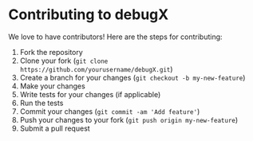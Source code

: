 # Contributing to debugX

We love to have contributors! Here are the steps for contributing:

1. Fork the repository
2. Clone your fork (`git clone https://github.com/yourusername/debugX.git`)
3. Create a branch for your changes (`git checkout -b my-new-feature`)
4. Make your changes
5. Write tests for your changes (if applicable)
6. Run the tests
7. Commit your changes (`git commit -am 'Add feature'`)
8. Push your changes to your fork (`git push origin my-new-feature`)
9. Submit a pull request
